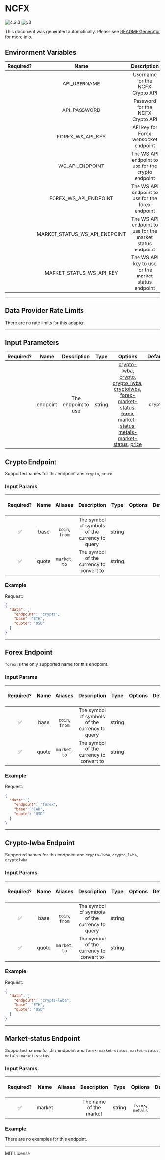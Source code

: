 # NCFX

![4.3.3](https://img.shields.io/github/package-json/v/smartcontractkit/external-adapters-js?filename=packages/sources/ncfx/package.json) ![v3](https://img.shields.io/badge/framework%20version-v3-blueviolet)

This document was generated automatically. Please see [README Generator](../../scripts#readme-generator) for more info.

## Environment Variables

| Required? |             Name              |                        Description                        |  Type  | Options |                             Default                              |
| :-------: | :---------------------------: | :-------------------------------------------------------: | :----: | :-----: | :--------------------------------------------------------------: |
|           |         API_USERNAME          |             Username for the NCFX Crypto API              | string |         |                                                                  |
|           |         API_PASSWORD          |             Password for the NCFX Crypto API              | string |         |                                                                  |
|           |       FOREX_WS_API_KEY        |           API key for Forex websocket endpoint            | string |         |                                                                  |
|           |        WS_API_ENDPOINT        |    The WS API endpoint to use for the crypto endpoint     | string |         |              `wss://cryptofeed.ws.newchangefx.com`               |
|           |     FOREX_WS_API_ENDPOINT     |     The WS API endpoint to use for the forex endpoint     | string |         |         `wss://fiat.ws.newchangefx.com/sub/fiat/ws/ref`          |
|           | MARKET_STATUS_WS_API_ENDPOINT | The WS API endpoint to use for the market status endpoint | string |         | `wss://fiat.ws.newchangefx.com/general/reference/v1/markethours` |
|           |   MARKET_STATUS_WS_API_KEY    |   The WS API key to use for the market status endpoint    | string |         |                                                                  |

---

## Data Provider Rate Limits

There are no rate limits for this adapter.

---

## Input Parameters

| Required? |   Name   |     Description     |  Type  |                                                                                                                                                                   Options                                                                                                                                                                   | Default  |
| :-------: | :------: | :-----------------: | :----: | :-----------------------------------------------------------------------------------------------------------------------------------------------------------------------------------------------------------------------------------------------------------------------------------------------------------------------------------------: | :------: |
|           | endpoint | The endpoint to use | string | [crypto-lwba](#crypto-lwba-endpoint), [crypto](#crypto-endpoint), [crypto_lwba](#crypto-lwba-endpoint), [cryptolwba](#crypto-lwba-endpoint), [forex-market-status](#market-status-endpoint), [forex](#forex-endpoint), [market-status](#market-status-endpoint), [metals-market-status](#market-status-endpoint), [price](#crypto-endpoint) | `crypto` |

## Crypto Endpoint

Supported names for this endpoint are: `crypto`, `price`.

### Input Params

| Required? | Name  |    Aliases     |                  Description                   |  Type  | Options | Default | Depends On | Not Valid With |
| :-------: | :---: | :------------: | :--------------------------------------------: | :----: | :-----: | :-----: | :--------: | :------------: |
|    ✅     | base  | `coin`, `from` | The symbol of symbols of the currency to query | string |         |         |            |                |
|    ✅     | quote | `market`, `to` |    The symbol of the currency to convert to    | string |         |         |            |                |

### Example

Request:

```json
{
  "data": {
    "endpoint": "crypto",
    "base": "ETH",
    "quote": "USD"
  }
}
```

---

## Forex Endpoint

`forex` is the only supported name for this endpoint.

### Input Params

| Required? | Name  |    Aliases     |                  Description                   |  Type  | Options | Default | Depends On | Not Valid With |
| :-------: | :---: | :------------: | :--------------------------------------------: | :----: | :-----: | :-----: | :--------: | :------------: |
|    ✅     | base  | `coin`, `from` | The symbol of symbols of the currency to query | string |         |         |            |                |
|    ✅     | quote | `market`, `to` |    The symbol of the currency to convert to    | string |         |         |            |                |

### Example

Request:

```json
{
  "data": {
    "endpoint": "forex",
    "base": "CAD",
    "quote": "USD"
  }
}
```

---

## Crypto-lwba Endpoint

Supported names for this endpoint are: `crypto-lwba`, `crypto_lwba`, `cryptolwba`.

### Input Params

| Required? | Name  |    Aliases     |                  Description                   |  Type  | Options | Default | Depends On | Not Valid With |
| :-------: | :---: | :------------: | :--------------------------------------------: | :----: | :-----: | :-----: | :--------: | :------------: |
|    ✅     | base  | `coin`, `from` | The symbol of symbols of the currency to query | string |         |         |            |                |
|    ✅     | quote | `market`, `to` |    The symbol of the currency to convert to    | string |         |         |            |                |

### Example

Request:

```json
{
  "data": {
    "endpoint": "crypto-lwba",
    "base": "ETH",
    "quote": "USD"
  }
}
```

---

## Market-status Endpoint

Supported names for this endpoint are: `forex-market-status`, `market-status`, `metals-market-status`.

### Input Params

| Required? |  Name  | Aliases |      Description       |  Type  |      Options      | Default | Depends On | Not Valid With |
| :-------: | :----: | :-----: | :--------------------: | :----: | :---------------: | :-----: | :--------: | :------------: |
|    ✅     | market |         | The name of the market | string | `forex`, `metals` |         |            |                |

### Example

There are no examples for this endpoint.

---

MIT License
